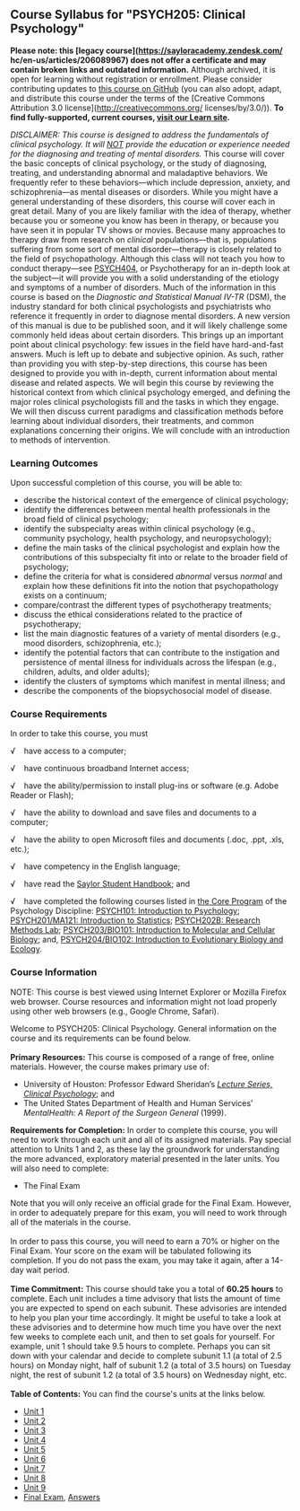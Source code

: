 Course Syllabus for "PSYCH205: Clinical Psychology"
---------------------------------------------------

**Please note: this [legacy course](https://sayloracademy.zendesk.com/
hc/en-us/articles/206089967) does not offer a certificate and may contain 
broken links and outdated information.** Although archived, it is open 
for learning without registration or enrollment. Please consider contributing 
updates to [this course on GitHub](https://github.com/saylordotorg/course_psych205) 
(you can also adopt, adapt, and distribute this course under the terms of 
the [Creative Commons Attribution 3.0 license](http://creativecommons.org/
licenses/by/3.0/)). **To find fully-supported, current courses, [visit our 
Learn site](https://learn.saylor.org).**

*DISCLAIMER: This course is designed to address the fundamentals of
clinical psychology. It will <span
style="text-decoration: underline;">NOT</span> provide the education or
experience needed for the diagnosing and treating of mental disorders.*
This course will cover the basic concepts of clinical psychology, or the
study of diagnosing, treating, and understanding abnormal and
maladaptive behaviors. We frequently refer to these behaviors—which
include depression, anxiety, and schizophrenia—as mental diseases or
disorders. While you might have a general understanding of these
disorders, this course will cover each in great detail. Many of you are
likely familiar with the idea of therapy, whether because you or someone
you know has been in therapy, or because you have seen it in popular TV
shows or movies. Because many approaches to therapy draw from research
on *clinical* populations—that is, populations suffering from some sort
of mental disorder—therapy is closely related to the field of
psychopathology. Although this class will not teach you how to conduct
therapy—see [PSYCH404](http://www.saylor.org/courses/psych404/), or
Psychotherapy for an in-depth look at the subject—it will provide you
with a solid understanding of the etiology and symptoms of a number of
disorders. Much of the information in this course is based on the
*Diagnostic and Statistical Manual IV-TR* (DSM), the industry standard
for both clinical psychologists and psychiatrists who reference it
frequently in order to diagnose mental disorders. A new version of this
manual is due to be published soon, and it will likely challenge some
commonly held ideas about certain disorders. This brings up an important
point about clinical psychology: few issues in the field have
hard-and-fast answers. Much is left up to debate and subjective opinion.
As such, rather than providing you with step-by-step directions, this
course has been designed to provide you with in-depth, current
information about mental disease and related aspects. We will begin this
course by reviewing the historical context from which clinical
psychology emerged, and defining the major roles clinical psychologists
fill and the tasks in which they engage. We will then discuss current
paradigms and classification methods before learning about individual
disorders, their treatments, and common explanations concerning their
origins. We will conclude with an introduction to methods of
intervention.

### Learning Outcomes

Upon successful completion of this course, you will be able to:  

-   describe the historical context of the emergence of clinical
    psychology;
-   identify the differences between mental health professionals in the
    broad field of clinical psychology;
-   identify the subspecialty areas within clinical psychology (e.g.,
    community psychology, health psychology, and neuropsychology);
-   define the main tasks of the clinical psychologist and explain how
    the contributions of this subspecialty fit into or relate to the
    broader field of psychology;
-   define the criteria for what is considered *abnormal* versus
    *normal* and explain how these definitions fit into the notion that
    psychopathology exists on a continuum;
-   compare/contrast the different types of psychotherapy treatments;
-   discuss the ethical considerations related to the practice of
    psychotherapy;
-   list the main diagnostic features of a variety of mental disorders
    (e.g., mood disorders, schizophrenia, etc.);
-   identify the potential factors that can contribute to the
    instigation and persistence of mental illness for individuals across
    the lifespan (e.g., children, adults, and older adults);
-   identify the clusters of symptoms which manifest in mental illness;
    and
-   describe the components of the biopsychosocial model of disease.

### Course Requirements

In order to take this course, you must  
  
 √    have access to a computer;  
  
 √    have continuous broadband Internet access;  
  
 √    have the ability/permission to install plug-ins or software (e.g.
Adobe Reader or Flash);  
  
 √    have the ability to download and save files and documents to a
computer;  
  
 √    have the ability to open Microsoft files and documents (.doc,
.ppt, .xls, etc.);  
  
 √    have competency in the English language;  
  
 √    have read the [Saylor Student
Handbook](http://www.saylor.org/site/wp-content/uploads/2012/05/Saylor-StudentHandbook.pdf);
and  
  
 √    have completed the following courses listed in [the Core
Program](http://www.saylor.org/majors/psychology/) of the Psychology
Discipline: [PSYCH101: Introduction to
Psychology](http://www.saylor.org/courses/psych101/); [PSYCH201/MA121:
Introduction to Statistics](http://www.saylor.org/courses/psych201/);
[PSYCH202B: Research Methods
Lab](http://www.saylor.org/courses/psych202B/); [PSYCH203/BIO101:
Introduction to Molecular and Cellular
Biology](http://www.saylor.org/courses/psych203/); and,
[PSYCH204/BIO102: Introduction to Evolutionary Biology and
Ecology](http://www.saylor.org/courses/psych204/).

### Course Information

NOTE: This course is best viewed using Internet Explorer or Mozilla
Firefox web browser. Course resources and information might not load
properly using other web browsers (e.g., Google Chrome, Safari).  
  
 Welcome to PSYCH205: Clinical Psychology. General information on the
course and its requirements can be found below.  
    
 **Primary Resources:** This course is composed of a range of free,
online materials. However, the course makes primary use of:  

-   University of Houston: Professor Edward Sheridan’s *[Lecture Series,
    Clinical
    Psychology](http://www.learnerstv.com/Free-Psychology-Video-lectures-ltv271-Page1.htm)*;
    and
-   The United States Department of Health and Human Services’
    *MentalHealth: A Report of the Surgeon General* (1999).

**Requirements for Completion:** In order to complete this course, you
will need to work through each unit and all of its assigned materials.
Pay special attention to Units 1 and 2, as these lay the groundwork for
understanding the more advanced, exploratory material presented in the
later units. You will also need to complete:  

-   The Final Exam

Note that you will only receive an official grade for the Final Exam.
However, in order to adequately prepare for this exam, you will need to
work through all of the materials in the course.  
    
 In order to pass this course, you will need to earn a 70% or higher on
the Final Exam. Your score on the exam will be tabulated following its
completion. If you do not pass the exam, you may take it again, after a
14-day wait period.  
    
 **Time Commitment:** This course should take you a total of **60.25**
**hours** to complete. Each unit includes a time advisory that lists the
amount of time you are expected to spend on each subunit. These
advisories are intended to help you plan your time accordingly. It might
be useful to take a look at these advisories and to determine how much
time you have over the next few weeks to complete each unit, and then to
set goals for yourself. For example, unit 1 should take 9.5 hours to
complete. Perhaps you can sit down with your calendar and decide to
complete subunit 1.1 (a total of 2.5 hours) on Monday night, half of
subunit 1.2 (a total of 3.5 hours) on Tuesday night, the rest of subunit
1.2 (a total of 3.5 hours) on Wednesday night, etc.  
    
**Table of Contents:** You can find the course's units at the links below.

- [Unit 1](https://legacy.saylor.org/psych205/Unit01/)
- [Unit 2](https://legacy.saylor.org/psych205/Unit02/)
- [Unit 3](https://legacy.saylor.org/psych205/Unit03/)
- [Unit 4](https://legacy.saylor.org/psych205/Unit04/)
- [Unit 5](https://legacy.saylor.org/psych205/Unit05/)
- [Unit 6](https://legacy.saylor.org/psych205/Unit06/)
- [Unit 7](https://legacy.saylor.org/psych205/Unit07/)
- [Unit 8](https://legacy.saylor.org/psych205/Unit08/)
- [Unit 9](https://legacy.saylor.org/psych205/Unit09/)
- [Final Exam](http://saylordotorg.github.io/LegacyExams/PSYCH/PSYCH205/PSYCH205-FinalExam.html), [Answers](http://saylordotorg.github.io/LegacyExams/PSYCH/PSYCH205/PSYCH205-FinalExam-Answers.html)

